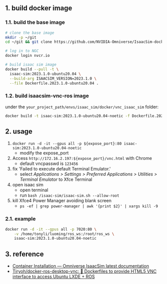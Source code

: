 ## 1. build docker image

### 1.1. build the base image

```sh
# clone the base image
mkdir -p ~/git
cd ~/git && git clone https://github.com/NVIDIA-Omniverse/IsaacSim-dockerfiles.git

# log in to NGC
docker login nvcr.io

# build isaac sim image
docker build --pull -t \
  isaac-sim:2023.1.0-ubuntu20.04 \
  --build-arg ISAACSIM_VERSION=2023.1.0 \
  --file Dockerfile.2023.1.0-ubuntu20.04 .
```

### 1.2. build isaacsim-vnc-ros image

under the `your_project_path/envs/isaac_sim/docker/vnc_isaac_sim` folder:

```sh
docker build -t isaac-sim:2023.1.0-ubuntu20.04-noetic -f Dockerfile.2023.1.0-ubuntu20.04-noetic .
```

## 2. usage

1. `docker run -d -it --gpus all -p ${expose_port}:80 isaac-sim:2023.1.0-ubuntu20.04-noetic`
    - modify the expose_port
2. Access `http://172.16.2.197:${expose_port}/vnc.html` with Chrome
    - default vncpasswd is `123456`
3. fix 'Failed to execute default Terminal Emulator.'
    - select *Applications > Settings > Preferred Applications > Utilities > Terminal Emulator* to Xfce Terminal
4. open isaac sim
    - open terminal
    - run `bash /isaac-sim/isaac-sim.sh --allow-root`
5. kill Xfce4 Power Manager avoiding blank screen
    - `ps -ef | grep power-manager | awk '{print $2}' | xargs kill -9`

### 2.1. example

```sh
docker run -d -it --gpus all -p 7020:80 \
    -v /home/tonyli/luoming/ros_ws:/root/ros_ws \
    isaac-sim:2023.1.0-ubuntu20.04-noetic
```

## 3. reference

- [Container Installation — Omniverse IsaacSim latest documentation](https://docs.omniverse.nvidia.com/isaacsim/latest/installation/install_container.html)
- [Tiryoh/docker-ros-desktop-vnc: 🐳 Dockerfiles to provide HTML5 VNC interface to access Ubuntu LXDE + ROS](https://github.com/Tiryoh/docker-ros-desktop-vnc)